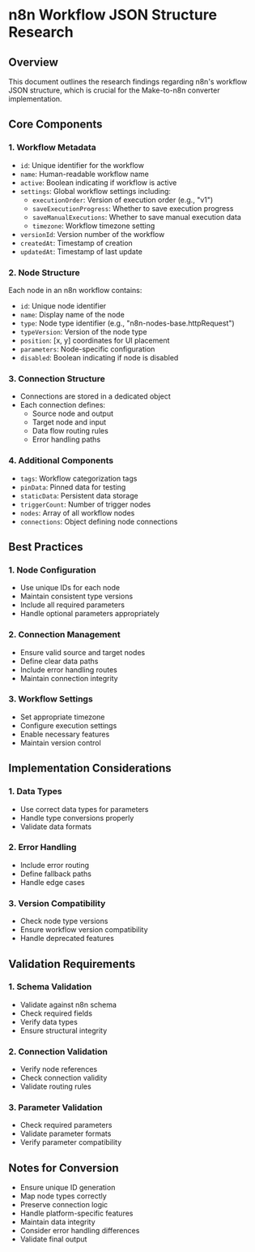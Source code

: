 # n8n Workflow JSON Structure Research

## Overview
This document outlines the research findings regarding n8n's workflow JSON structure, which is crucial for the Make-to-n8n converter implementation.

## Core Components

### 1. Workflow Metadata
- `id`: Unique identifier for the workflow
- `name`: Human-readable workflow name
- `active`: Boolean indicating if workflow is active
- `settings`: Global workflow settings including:
  - `executionOrder`: Version of execution order (e.g., "v1")
  - `saveExecutionProgress`: Whether to save execution progress
  - `saveManualExecutions`: Whether to save manual execution data
  - `timezone`: Workflow timezone setting
- `versionId`: Version number of the workflow
- `createdAt`: Timestamp of creation
- `updatedAt`: Timestamp of last update

### 2. Node Structure
Each node in an n8n workflow contains:
- `id`: Unique node identifier
- `name`: Display name of the node
- `type`: Node type identifier (e.g., "n8n-nodes-base.httpRequest")
- `typeVersion`: Version of the node type
- `position`: [x, y] coordinates for UI placement
- `parameters`: Node-specific configuration
- `disabled`: Boolean indicating if node is disabled

### 3. Connection Structure
- Connections are stored in a dedicated object
- Each connection defines:
  - Source node and output
  - Target node and input
  - Data flow routing rules
  - Error handling paths

### 4. Additional Components
- `tags`: Workflow categorization tags
- `pinData`: Pinned data for testing
- `staticData`: Persistent data storage
- `triggerCount`: Number of trigger nodes
- `nodes`: Array of all workflow nodes
- `connections`: Object defining node connections

## Best Practices

### 1. Node Configuration
- Use unique IDs for each node
- Maintain consistent type versions
- Include all required parameters
- Handle optional parameters appropriately

### 2. Connection Management
- Ensure valid source and target nodes
- Define clear data paths
- Include error handling routes
- Maintain connection integrity

### 3. Workflow Settings
- Set appropriate timezone
- Configure execution settings
- Enable necessary features
- Maintain version control

## Implementation Considerations

### 1. Data Types
- Use correct data types for parameters
- Handle type conversions properly
- Validate data formats

### 2. Error Handling
- Include error routing
- Define fallback paths
- Handle edge cases

### 3. Version Compatibility
- Check node type versions
- Ensure workflow version compatibility
- Handle deprecated features

## Validation Requirements

### 1. Schema Validation
- Validate against n8n schema
- Check required fields
- Verify data types
- Ensure structural integrity

### 2. Connection Validation
- Verify node references
- Check connection validity
- Validate routing rules

### 3. Parameter Validation
- Check required parameters
- Validate parameter formats
- Verify parameter compatibility

## Notes for Conversion
- Ensure unique ID generation
- Map node types correctly
- Preserve connection logic
- Handle platform-specific features
- Maintain data integrity
- Consider error handling differences
- Validate final output 